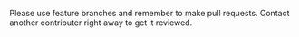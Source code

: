 Please use feature branches and remember to make pull requests. Contact another contributer right away to get it reviewed.
